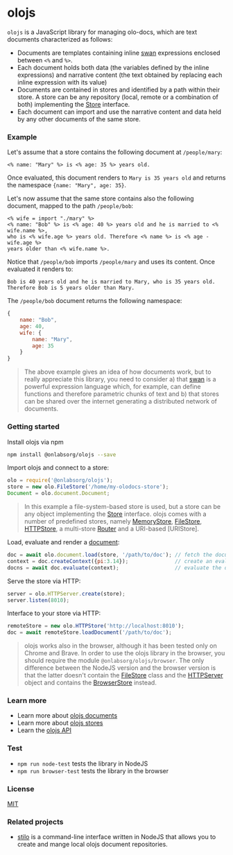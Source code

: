# olojs

`olojs` is a JavaScript library for managing olo-docs, which are text documents
characterized as follows:

* Documents are templates containing inline [swan] expressions enclosed between
  `<%` and `%>`.
* Each document holds both data (the variables defined by the inline
  expressions) and narrative content (the text obtained by replacing each inline
  expression with its value)
* Documents are contained in stores and identified by a path within their store.
  A store can be any repository (local, remote or a combination of both)
  implementing the [Store] interface.
* Each document can import and use the narrative content and data held by
  any other documents of the same store.

### Example

Let's assume that a store contains the following document at `/people/mary`:

```
<% name: "Mary" %> is <% age: 35 %> years old.
```

Once evaluated, this document renders to `Mary is 35 years old` and returns
the namespace `{name: "Mary", age: 35}`.

Let's now assume that the same store contains also the following document,
mapped to the path `/people/bob`:

```
<% wife = import "./mary" %>
<% name: "Bob" %> is <% age: 40 %> years old and he is married to <% wife.name %>,
who is <% wife.age %> years old. Therefore <% name %> is <% age - wife.age %>
years older than <% wife.name %>.
```

Notice that `/people/bob` imports `/people/mary` and uses its content. Once
evaluated it renders to:

```
Bob is 40 years old and he is married to Mary, who is 35 years old.
Therefore Bob is 5 years older than Mary.
```

The `/people/bob` document returns the following namespace:

```js
{
    name: "Bob",
    age: 40,
    wife: {
        name: "Mary",
        age: 35
    }
}
```

> The above example gives an idea of how documents work, but to really appreciate
> this library, you need to consider a) that [swan] is a powerful expression
> language which, for example, can define functions and therefore parametric
> chunks of text and b) that stores can be shared over the internet generating a
> distributed network of documents.


### Getting started

Install olojs via npm

```sh
npm install @onlabsorg/olojs --save
```

Import olojs and connect to a store:

```js
olo = require('@onlabsorg/olojs');
store = new olo.FileStore('/home/my-olodocs-store');
Document = olo.document.Document;
```

> In this example a file-system-based store is used, but a store can be any
> object implementing the [Store] interface. olojs comes with a number of
> predefined stores, namely [MemoryStore], [FileStore], [HTTPStore], a 
> multi-store [Router] and a URI-based [URIStore]. 

Load, evaluate and render a [document]:

```js
doc = await olo.document.load(store, '/path/to/doc'); // fetch the document
context = doc.createContext({pi:3.14});               // create an evaluation context
docns = await doc.evaluate(context);                  // evaluate the document
```

Serve the store via HTTP:

```js
server = olo.HTTPServer.create(store);
server.listen(8010);
```

Interface to your store via HTTP:

```js
remoteStore = new olo.HTTPStore('http://localhost:8010');
doc = await remoteStore.loadDocument('/path/to/doc');
```

> olojs works also in the browser, although it has been tested only on Chrome 
> and Brave. In order to use the olojs library in the browser, you should require
> the module `@onlabsorg/olojs/browser`. The only difference between the NodeJS
> version and the browser version is that the latter doesn't contain the
> [FileStore] class and the [HTTPServer] object and contains the [BrowserStore]
> instead.


### Learn more
* Learn more about [olojs documents](./docs/document.md)
* Learn more about [olojs stores](./docs/store.md)
* Learn the [olojs API](./docs/api.md)


### Test
- `npm run node-test` tests the library in NodeJS
- `npm run browser-test` tests the library in the browser


### License
[MIT](https://opensource.org/licenses/MIT)


### Related projects
* [stilo] is a command-line interface written in NodeJS that allows you to
  create and mange local olojs document repositories.


[swan]: https://github.com/onlabsorg/swan-js/blob/main/docs/swan.md
[document]: ./docs/document.md
[Store]: ./docs/api/stores/store.md
[MemoryStore]: ./docs/api/stores/memory-store.md
[FileStore]: ./docs/api/stores/file-store.md
[BrowserStore]: ./docs/api/stores/browser-store.md
[HTTPStore]: ./docs/api/stores/http-store.md
[HTTPServer]: ./docs/api/servers/http-server.md
[Router]: ./docs/api/stores/router.md
[HyperStore]: ./docs/api/stores/hyper-store.md
[stilo]: https://github.com/onlabsorg/stilo/blob/main/README.md
[brenda]: https://github.com/onlabsorg/olowiki/blob/main/README.md
